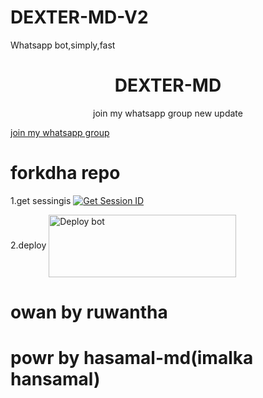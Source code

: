 # DEXTER-MD-V2
Whatsapp bot,simply,fast

<h1 align="center">DEXTER-MD</h1>
<p align="center">join my whatsapp group new update</p>

<a href="https://chat.whatsapp.com/FkFjWE5MEdzEDuRjqL46F9">join my whatsapp group</a>



# forkdha repo
1.get sessingis
<a href='https://replit.com/@atayafuataya/HANSAMAL-MD-1' target="_blank"><img alt='Get Session ID' src='https://img.shields.io/badge/Click here to get your session id-blue?style=for-the-badge&logo=opencv&logoColor=white'/></a>



2.deploy
<a href="https://app.koyeb.com/services/deploy/?type=git&repository=github.com%2Fcobrs11%2FHANSAMAL-MD&branch=main&name=hansamal-md&builder=dockerfile&env%5BAUTO_BLOCK=false%5D=&env%5BSESSION_ID%5D=your%20sessionid%20here&env%5BMODE%5D=public&env=%5BAUTO_READ%5D%3Dfalse&env%5BAUTO_STATUS_SEEN%5D=true" target="blank"><img align="center" src="https://i.imgur.com/PNoLtFq.png" width="300" height="100" alt="Deploy bot"/></a>


# owan by ruwantha 
# powr by hasamal-md(imalka hansamal)
#
